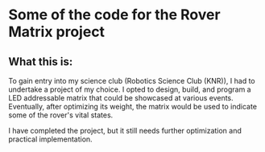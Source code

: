 # Some of the code for the Rover Matrix project
## What this is:

To gain entry into my science club (Robotics Science Club (KNR)), I had to undertake a project of my choice. I opted to design, build, and program a LED addressable matrix that could be showcased at various events. Eventually, after optimizing its weight, the matrix would be used to indicate some of the rover's vital states.

I have completed the project, but it still needs further optimization and practical implementation.
